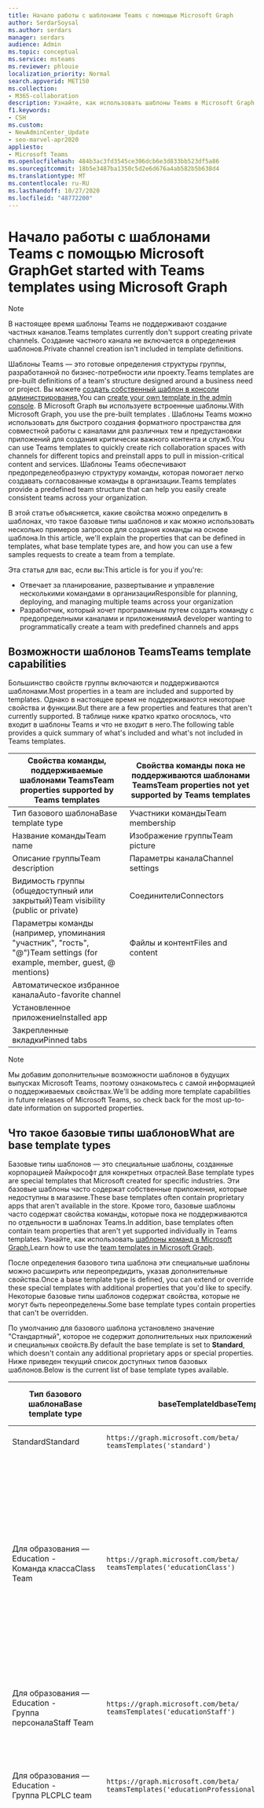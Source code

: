 ```yaml
---
title: Начало работы с шаблонами Teams с помощью Microsoft Graph
author: SerdarSoysal
ms.author: serdars
manager: serdars
audience: Admin
ms.topic: conceptual
ms.service: msteams
ms.reviewer: phlouie
localization_priority: Normal
search.appverid: MET150
ms.collection:
- M365-collaboration
description: Узнайте, как использовать шаблоны Teams в Microsoft Graph для создания пространства для совместной работы с каналами для различных тем и предустановки приложений для предоставления контента и служб.
f1.keywords:
- CSH
ms.custom:
- NewAdminCenter_Update
- seo-marvel-apr2020
appliesto:
- Microsoft Teams
ms.openlocfilehash: 484b3ac3fd3545ce306dcb6e3d833bb523df5a86
ms.sourcegitcommit: 18b5e3487ba1350c5d2e6d676a4ab582b5b638d4
ms.translationtype: MT
ms.contentlocale: ru-RU
ms.lasthandoff: 10/27/2020
ms.locfileid: "48772200"
---
```

# <a name="get-started-with-teams-templates-using-microsoft-graph"></a><span data-ttu-id="6e6c7-103">Начало работы с шаблонами Teams с помощью Microsoft Graph</span><span class="sxs-lookup"><span data-stu-id="6e6c7-103">Get started with Teams templates using Microsoft Graph</span></span>

> [!NOTE]
> <span data-ttu-id="6e6c7-104">В настоящее время шаблоны Teams не поддерживают создание частных каналов.</span><span class="sxs-lookup"><span data-stu-id="6e6c7-104">Teams templates currently don't support creating private channels.</span></span> <span data-ttu-id="6e6c7-105">Создание частного канала не включается в определения шаблонов.</span><span class="sxs-lookup"><span data-stu-id="6e6c7-105">Private channel creation isn't included in template definitions.</span></span>

<span data-ttu-id="6e6c7-106">Шаблоны Teams — это готовые определения структуры группы, разработанной по бизнес-потребности или проекту.</span><span class="sxs-lookup"><span data-stu-id="6e6c7-106">Teams templates are pre-built definitions of a team's structure designed around a business need or project.</span></span> <span data-ttu-id="6e6c7-107">Вы можете [создать собственный шаблон в консоли администрирования.](get-started-with-teams-templates-in-the-admin-console.md)</span><span class="sxs-lookup"><span data-stu-id="6e6c7-107">You can [create your own template in the admin console](get-started-with-teams-templates-in-the-admin-console.md).</span></span> <span data-ttu-id="6e6c7-108">В Microsoft Graph вы используете встроенные шаблоны.</span><span class="sxs-lookup"><span data-stu-id="6e6c7-108">With Microsoft Graph, you use the pre-built templates .</span></span> <span data-ttu-id="6e6c7-109">Шаблоны Teams можно использовать для быстрого создания форматного пространства для совместной работы с каналами для различных тем и предустановки приложений для создания критически важного контента и служб.</span><span class="sxs-lookup"><span data-stu-id="6e6c7-109">You can use Teams templates to quickly create rich collaboration spaces with channels for different topics and preinstall apps to pull in mission-critical content and services.</span></span> <span data-ttu-id="6e6c7-110">Шаблоны Teams обеспечивают предопределеобразную структуру команды, которая помогает легко создавать согласованные команды в организации.</span><span class="sxs-lookup"><span data-stu-id="6e6c7-110">Teams templates provide a predefined team structure that can help you easily create consistent teams across your organization.</span></span>

<span data-ttu-id="6e6c7-111">В этой статье объясняется, какие свойства можно определить в шаблонах, что такое базовые типы шаблонов и как можно использовать несколько примеров запросов для создания команды на основе шаблона.</span><span class="sxs-lookup"><span data-stu-id="6e6c7-111">In this article, we'll explain the properties that can be defined in templates, what base template types are, and how you can use a few samples requests to create a team from a template.</span></span>

<span data-ttu-id="6e6c7-112">Эта статья для вас, если вы:</span><span class="sxs-lookup"><span data-stu-id="6e6c7-112">This article is for you if you're:</span></span>

- <span data-ttu-id="6e6c7-113">Отвечает за планирование, развертывание и управление несколькими командами в организации</span><span class="sxs-lookup"><span data-stu-id="6e6c7-113">Responsible for planning, deploying, and managing multiple teams across your organization</span></span><br>
- <span data-ttu-id="6e6c7-114">Разработчик, который хочет программным путем создать команду с предопределными каналами и приложениями</span><span class="sxs-lookup"><span data-stu-id="6e6c7-114">A developer wanting to programmatically create a team with predefined channels and apps</span></span>

## <a name="teams-template-capabilities"></a><span data-ttu-id="6e6c7-115">Возможности шаблонов Teams</span><span class="sxs-lookup"><span data-stu-id="6e6c7-115">Teams template capabilities</span></span>

<span data-ttu-id="6e6c7-116">Большинство свойств группы включаются и поддерживаются шаблонами.</span><span class="sxs-lookup"><span data-stu-id="6e6c7-116">Most properties in a team are included and supported by templates.</span></span> <span data-ttu-id="6e6c7-117">Однако в настоящее время не поддерживаются некоторые свойства и функции.</span><span class="sxs-lookup"><span data-stu-id="6e6c7-117">But there are a few properties and features that aren't currently supported.</span></span> <span data-ttu-id="6e6c7-118">В таблице ниже кратко кратко огосялось, что входит в шаблоны Teams и что не входит в него.</span><span class="sxs-lookup"><span data-stu-id="6e6c7-118">The following table provides a quick summary of what's included and what's not included in Teams templates.</span></span>

| <span data-ttu-id="6e6c7-119">**Свойства команды, поддерживаемые шаблонами Teams**</span><span class="sxs-lookup"><span data-stu-id="6e6c7-119">**Team properties supported by Teams templates**</span></span> | <span data-ttu-id="6e6c7-120">**Свойства команды пока не поддерживаются шаблонами Teams**</span><span class="sxs-lookup"><span data-stu-id="6e6c7-120">**Team properties not yet supported by Teams templates**</span></span> |
| ------------------------------------------------ | -------------------------------------------------------- |
| <span data-ttu-id="6e6c7-121">Тип базового шаблона</span><span class="sxs-lookup"><span data-stu-id="6e6c7-121">Base template type</span></span> | <span data-ttu-id="6e6c7-122">Участники команды</span><span class="sxs-lookup"><span data-stu-id="6e6c7-122">Team membership</span></span> |
| <span data-ttu-id="6e6c7-123">Название команды</span><span class="sxs-lookup"><span data-stu-id="6e6c7-123">Team name</span></span> | <span data-ttu-id="6e6c7-124">Изображение группы</span><span class="sxs-lookup"><span data-stu-id="6e6c7-124">Team picture</span></span> |
| <span data-ttu-id="6e6c7-125">Описание группы</span><span class="sxs-lookup"><span data-stu-id="6e6c7-125">Team description</span></span> | <span data-ttu-id="6e6c7-126">Параметры канала</span><span class="sxs-lookup"><span data-stu-id="6e6c7-126">Channel settings</span></span> |
| <span data-ttu-id="6e6c7-127">Видимость группы (общедоступный или закрытый)</span><span class="sxs-lookup"><span data-stu-id="6e6c7-127">Team visibility (public or private)</span></span> | <span data-ttu-id="6e6c7-128">Соединители</span><span class="sxs-lookup"><span data-stu-id="6e6c7-128">Connectors</span></span> |
| <span data-ttu-id="6e6c7-129">Параметры команды (например, упоминания "участник", "гость", "@")</span><span class="sxs-lookup"><span data-stu-id="6e6c7-129">Team settings (for example, member, guest, @ mentions)</span></span> | <span data-ttu-id="6e6c7-130">Файлы и контент</span><span class="sxs-lookup"><span data-stu-id="6e6c7-130">Files and content</span></span> |
| <span data-ttu-id="6e6c7-131">Автоматическое избранное канала</span><span class="sxs-lookup"><span data-stu-id="6e6c7-131">Auto-favorite channel</span></span> | |
| <span data-ttu-id="6e6c7-132">Установленное приложение</span><span class="sxs-lookup"><span data-stu-id="6e6c7-132">Installed app</span></span> | |
| <span data-ttu-id="6e6c7-133">Закрепленные вкладки</span><span class="sxs-lookup"><span data-stu-id="6e6c7-133">Pinned tabs</span></span> | |

> [!NOTE]
> <span data-ttu-id="6e6c7-134">Мы добавим дополнительные возможности шаблонов в будущих выпусках Microsoft Teams, поэтому ознакомьтесь с самой информацией о поддерживаемых свойствах.</span><span class="sxs-lookup"><span data-stu-id="6e6c7-134">We'll be adding more template capabilities in future releases of Microsoft Teams, so check back for the most up-to-date information on supported properties.</span></span>

## <a name="what-are-base-template-types"></a><span data-ttu-id="6e6c7-135">Что такое базовые типы шаблонов</span><span class="sxs-lookup"><span data-stu-id="6e6c7-135">What are base template types</span></span>

<span data-ttu-id="6e6c7-136">Базовые типы шаблонов — это специальные шаблоны, созданные корпорацией Майкрософт для конкретных отраслей.</span><span class="sxs-lookup"><span data-stu-id="6e6c7-136">Base template types are special templates that Microsoft created for specific industries.</span></span> <span data-ttu-id="6e6c7-137">Эти базовые шаблоны часто содержат собственные приложения, которые недоступны в магазине.</span><span class="sxs-lookup"><span data-stu-id="6e6c7-137">These base templates often contain proprietary apps that aren't available in the store.</span></span> <span data-ttu-id="6e6c7-138">Кроме того, базовые шаблоны часто содержат свойства команды, которые пока не поддерживаются по отдельности в шаблонах Teams.</span><span class="sxs-lookup"><span data-stu-id="6e6c7-138">In addition, base templates often contain team properties that aren't yet supported individually in Teams templates.</span></span> <span data-ttu-id="6e6c7-139">Узнайте, как использовать [шаблоны команд в Microsoft Graph.](get-started-with-teams-templates.md)</span><span class="sxs-lookup"><span data-stu-id="6e6c7-139">Learn how to use the [team templates in Microsoft Graph](get-started-with-teams-templates.md).</span></span>

<span data-ttu-id="6e6c7-140">После определения базового типа шаблона эти специальные шаблоны можно расширить или переопредидить, указав дополнительные свойства.</span><span class="sxs-lookup"><span data-stu-id="6e6c7-140">Once a base template type is defined, you can extend or override these special templates with additional properties that you'd like to specify.</span></span> <span data-ttu-id="6e6c7-141">Некоторые базовые типы шаблонов содержат свойства, которые не могут быть переопределены.</span><span class="sxs-lookup"><span data-stu-id="6e6c7-141">Some base template types contain properties that can't be overridden.</span></span>

<span data-ttu-id="6e6c7-142">По умолчанию для базового шаблона установлено значение "Стандартный", которое не содержит дополнительных ных приложений и специальных свойств.</span><span class="sxs-lookup"><span data-stu-id="6e6c7-142">By default the base template is set to **Standard**, which doesn't contain any additional proprietary apps or special properties.</span></span> <span data-ttu-id="6e6c7-143">Ниже приведен текущий список доступных типов базовых шаблонов.</span><span class="sxs-lookup"><span data-stu-id="6e6c7-143">Below is the current list of base template types available.</span></span>

| <span data-ttu-id="6e6c7-144">Тип базового шаблона</span><span class="sxs-lookup"><span data-stu-id="6e6c7-144">Base template type</span></span> | <span data-ttu-id="6e6c7-145">baseTemplateId</span><span class="sxs-lookup"><span data-stu-id="6e6c7-145">baseTemplateId</span></span> | <span data-ttu-id="6e6c7-146">Свойства, которые доступны с этим базовым шаблоном</span><span class="sxs-lookup"><span data-stu-id="6e6c7-146">Properties that come with this base template</span></span> |
| ------------------ | -------------- | ----------------------------------------------------- |
| <span data-ttu-id="6e6c7-147">Standard</span><span class="sxs-lookup"><span data-stu-id="6e6c7-147">Standard</span></span> | `https://graph.microsoft.com/beta/`<br>`teamsTemplates('standard')` | <span data-ttu-id="6e6c7-148">Нет дополнительных приложений и свойств</span><span class="sxs-lookup"><span data-stu-id="6e6c7-148">No additional apps and properties</span></span> |
| <span data-ttu-id="6e6c7-149">Для образования —</span><span class="sxs-lookup"><span data-stu-id="6e6c7-149">Education -</span></span><br><span data-ttu-id="6e6c7-150">Команда класса</span><span class="sxs-lookup"><span data-stu-id="6e6c7-150">Class Team</span></span> | `https://graph.microsoft.com/beta/`<br>`teamsTemplates('educationClass')` | <span data-ttu-id="6e6c7-151">Приложения:</span><span class="sxs-lookup"><span data-stu-id="6e6c7-151">Apps:</span></span><ul><li><span data-ttu-id="6e6c7-152">Записная книжка OneNote для занятий (закреплена на вкладке **"Общие")**</span><span class="sxs-lookup"><span data-stu-id="6e6c7-152">OneNote Class Notebook (pinned to the **General** tab)</span></span> </li><li><span data-ttu-id="6e6c7-153">Приложение "Задания" (закреплено на вкладке **"Общие")**</span><span class="sxs-lookup"><span data-stu-id="6e6c7-153">Assignments app (pinned to the **General** tab)</span></span></li></ul> <span data-ttu-id="6e6c7-154">Свойства группы:</span><span class="sxs-lookup"><span data-stu-id="6e6c7-154">Team properties:</span></span><ul><li><span data-ttu-id="6e6c7-155">Видимость команды с **пометкой HiddenMembership** (не может быть переопределена)</span><span class="sxs-lookup"><span data-stu-id="6e6c7-155">Team visibility set to **HiddenMembership** (cannot be overridden)</span></span></li></ul> |
| <span data-ttu-id="6e6c7-156">Для образования —</span><span class="sxs-lookup"><span data-stu-id="6e6c7-156">Education -</span></span><br><span data-ttu-id="6e6c7-157">Группа персонала</span><span class="sxs-lookup"><span data-stu-id="6e6c7-157">Staff Team</span></span> | `https://graph.microsoft.com/beta/`<br>`teamsTemplates('educationStaff')` | <span data-ttu-id="6e6c7-158">Приложения:</span><span class="sxs-lookup"><span data-stu-id="6e6c7-158">Apps:</span></span><ul><li><span data-ttu-id="6e6c7-159">Совладелная записная книжка OneNote (закреплена на вкладке **"Общие")**</span><span class="sxs-lookup"><span data-stu-id="6e6c7-159">OneNote Staff Notebook (pinned to the **General** tab)</span></span></li></ul> |
|<span data-ttu-id="6e6c7-160">Для образования —</span><span class="sxs-lookup"><span data-stu-id="6e6c7-160">Education -</span></span><br><span data-ttu-id="6e6c7-161">Группа PLC</span><span class="sxs-lookup"><span data-stu-id="6e6c7-161">PLC team</span></span> |`https://graph.microsoft.com/beta/`<br>`teamsTemplates('educationProfessionalLearningCommunity')` | <span data-ttu-id="6e6c7-162">Приложения:</span><span class="sxs-lookup"><span data-stu-id="6e6c7-162">Apps:</span></span><ul><li><span data-ttu-id="6e6c7-163">Записная книжка OneNote PLC (закреплена на вкладке **"Общие")**</span><span class="sxs-lookup"><span data-stu-id="6e6c7-163">OneNote PLC Notebook (pinned to the **General** tab)</span></span></ul></li>|
| <span data-ttu-id="6e6c7-164">Розничная торговля —</span><span class="sxs-lookup"><span data-stu-id="6e6c7-164">Retail -</span></span><br><span data-ttu-id="6e6c7-165">Хранилище</span><span class="sxs-lookup"><span data-stu-id="6e6c7-165">Store</span></span> | `https://graph.microsoft.com/beta/`<br>`teamsTemplates('retailStore')` | <span data-ttu-id="6e6c7-166">Каналы:</span><span class="sxs-lookup"><span data-stu-id="6e6c7-166">Channels:</span></span><ul><li><span data-ttu-id="6e6c7-167">Смена передачи</span><span class="sxs-lookup"><span data-stu-id="6e6c7-167">Shift handoff</span></span></li><li><span data-ttu-id="6e6c7-168">Обучение</span><span class="sxs-lookup"><span data-stu-id="6e6c7-168">Learning</span></span></li></ul><span data-ttu-id="6e6c7-169">Свойства группы</span><span class="sxs-lookup"><span data-stu-id="6e6c7-169">Team properties</span></span><ul><li><span data-ttu-id="6e6c7-170">Видимость группы с установленным на "Общедоступный"</span><span class="sxs-lookup"><span data-stu-id="6e6c7-170">Team visibility set to Public</span></span></li></ul><span data-ttu-id="6e6c7-171">Разрешения для членов группы</span><span class="sxs-lookup"><span data-stu-id="6e6c7-171">Member permissions</span></span><ul><li><span data-ttu-id="6e6c7-172">Предотвращение создания, обновления или удаления каналов участниками</span><span class="sxs-lookup"><span data-stu-id="6e6c7-172">Prevent members from creating, updating, or removing channels</span></span></li><li><span data-ttu-id="6e6c7-173">Предотвращение добавления или удаления приложений участниками</span><span class="sxs-lookup"><span data-stu-id="6e6c7-173">Prevent members from adding or removing apps</span></span></li><li><span data-ttu-id="6e6c7-174">Предотвращение создания, обновления и удаления соединители участниками</span><span class="sxs-lookup"><span data-stu-id="6e6c7-174">Prevent members from creating, updating, or removing connectors</span></span></li></ul> |
| <span data-ttu-id="6e6c7-175">Розничная торговля —</span><span class="sxs-lookup"><span data-stu-id="6e6c7-175">Retail -</span></span><br><span data-ttu-id="6e6c7-176">Совместная работа руководителя</span><span class="sxs-lookup"><span data-stu-id="6e6c7-176">Manager collaboration</span></span> | `https://graph.microsoft.com/beta/`<br>`teamsTemplates('retailManagerCollaboration')` | <span data-ttu-id="6e6c7-177">Каналы:</span><span class="sxs-lookup"><span data-stu-id="6e6c7-177">Channels:</span></span><ul><li><span data-ttu-id="6e6c7-178">Обучение</span><span class="sxs-lookup"><span data-stu-id="6e6c7-178">Learning</span></span></li><li><span data-ttu-id="6e6c7-179">Операции</span><span class="sxs-lookup"><span data-stu-id="6e6c7-179">Operations</span></span></li></ul><span data-ttu-id="6e6c7-180">Свойства группы:</span><span class="sxs-lookup"><span data-stu-id="6e6c7-180">Team properties:</span></span><ul><li><span data-ttu-id="6e6c7-181">Видимость группы : "Частная"</span><span class="sxs-lookup"><span data-stu-id="6e6c7-181">Team visibility set to Private</span></span></li></ul><span data-ttu-id="6e6c7-182">Разрешения для членов:</span><span class="sxs-lookup"><span data-stu-id="6e6c7-182">Member permissions:</span></span><ul><li><span data-ttu-id="6e6c7-183">Предотвращение создания, обновления или удаления каналов участниками</span><span class="sxs-lookup"><span data-stu-id="6e6c7-183">Prevent members from creating, updating, or removing channels</span></span></li><li><span data-ttu-id="6e6c7-184">Предотвращение добавления или удаления приложений участниками</span><span class="sxs-lookup"><span data-stu-id="6e6c7-184">Prevent members from adding or removing apps</span></span></li><li><span data-ttu-id="6e6c7-185">Предотвращение создания, обновления и удаления соединители участниками</span><span class="sxs-lookup"><span data-stu-id="6e6c7-185">Prevent members from creating, updating, or removing connectors</span></span></li></ul>|
| <span data-ttu-id="6e6c7-186">Здравоохранение —</span><span class="sxs-lookup"><span data-stu-id="6e6c7-186">Healthcare -</span></span><br><span data-ttu-id="6e6c7-187">Заметь</span><span class="sxs-lookup"><span data-stu-id="6e6c7-187">Ward</span></span> |`https://graph.microsoft.com/beta/`<br>`teamsTemplates('healthcareWard')` |<span data-ttu-id="6e6c7-188">Каналы:</span><span class="sxs-lookup"><span data-stu-id="6e6c7-188">Channels:</span></span> <ul><li><span data-ttu-id="6e6c7-189">Объявления\*</span><span class="sxs-lookup"><span data-stu-id="6e6c7-189">Announcements\*</span></span></li><li><span data-ttu-id="6e6c7-190">Huddles\*</span><span class="sxs-lookup"><span data-stu-id="6e6c7-190">Huddles\*</span></span></li><li><span data-ttu-id="6e6c7-191">Округ округит</span><span class="sxs-lookup"><span data-stu-id="6e6c7-191">Rounds</span></span></li><li><span data-ttu-id="6e6c7-192">Персонал\*</span><span class="sxs-lookup"><span data-stu-id="6e6c7-192">Staffing\*</span></span></li><li><span data-ttu-id="6e6c7-193">Обучение\*</span><span class="sxs-lookup"><span data-stu-id="6e6c7-193">Training\*</span></span></li></ul><span data-ttu-id="6e6c7-194">\*Автоматически избранные каналы</span><span class="sxs-lookup"><span data-stu-id="6e6c7-194">\*Auto-favorited channels</span></span> |
|<span data-ttu-id="6e6c7-195">Здравоохранение —</span><span class="sxs-lookup"><span data-stu-id="6e6c7-195">Healthcare -</span></span><br><span data-ttu-id="6e6c7-196">Больница</span><span class="sxs-lookup"><span data-stu-id="6e6c7-196">Hospital</span></span> | `https://graph.microsoft.com/beta/`<br>`teamsTemplates('healthcareHospital')` |<span data-ttu-id="6e6c7-197">Каналы:</span><span class="sxs-lookup"><span data-stu-id="6e6c7-197">Channels:</span></span><ul><li><span data-ttu-id="6e6c7-198">Объявления\*</span><span class="sxs-lookup"><span data-stu-id="6e6c7-198">Announcements\*</span></span></li><li><span data-ttu-id="6e6c7-199">Соответствие требованиям\*</span><span class="sxs-lookup"><span data-stu-id="6e6c7-199">Compliance\*</span></span></li><li><span data-ttu-id="6e6c7-200">Хранитель</span><span class="sxs-lookup"><span data-stu-id="6e6c7-200">Custodial</span></span></li><li><span data-ttu-id="6e6c7-201">Человеческие ресурсы</span><span class="sxs-lookup"><span data-stu-id="6e6c7-201">Human Resources</span></span></li></li><li><span data-ttu-id="6e6c7-202">Веха</span><span class="sxs-lookup"><span data-stu-id="6e6c7-202">Pharmacy</span></span></li></ul><span data-ttu-id="6e6c7-203">\*Автоматически избранный канал</span><span class="sxs-lookup"><span data-stu-id="6e6c7-203">\*Auto-favorited channel</span></span>|
|||


<span data-ttu-id="6e6c7-204">Используйте следующие шаблоны для создания команд как в клиенте Teams, так и в Microsoft Graph.</span><span class="sxs-lookup"><span data-stu-id="6e6c7-204">Use the following templates to create teams in both the Teams client as well as Microsoft Graph.</span></span>


| <span data-ttu-id="6e6c7-205">Тип базового шаблона</span><span class="sxs-lookup"><span data-stu-id="6e6c7-205">Base template type</span></span> | <span data-ttu-id="6e6c7-206">baseTemplateId</span><span class="sxs-lookup"><span data-stu-id="6e6c7-206">baseTemplateId</span></span> | <span data-ttu-id="6e6c7-207">Свойства, которые доступны с этим базовым шаблоном</span><span class="sxs-lookup"><span data-stu-id="6e6c7-207">Properties that come with this base template</span></span> |
| ------------------ | -------------- | ----------------------------------------------------- |
| <span data-ttu-id="6e6c7-208">Принятие office 365</span><span class="sxs-lookup"><span data-stu-id="6e6c7-208">Adopt Office 365</span></span> |`com.microsoft.teams.template.`<br>`AdoptOffice365`|  <span data-ttu-id="6e6c7-209">Каналы:</span><span class="sxs-lookup"><span data-stu-id="6e6c7-209">Channels:</span></span> <ul><li><span data-ttu-id="6e6c7-210">Общий</span><span class="sxs-lookup"><span data-stu-id="6e6c7-210">General</span></span></li> <li><span data-ttu-id="6e6c7-211">Объявления</span><span class="sxs-lookup"><span data-stu-id="6e6c7-211">Announcements</span></span></li> <li><span data-ttu-id="6e6c7-212">Угол 1- и 4-</span><span class="sxs-lookup"><span data-stu-id="6e6c7-212">Champions corner</span></span></li> <li><span data-ttu-id="6e6c7-213">Формы команд</span><span class="sxs-lookup"><span data-stu-id="6e6c7-213">Team forms</span></span></li></ul> <span data-ttu-id="6e6c7-214">Приложения:</span><span class="sxs-lookup"><span data-stu-id="6e6c7-214">Apps:</span></span> <ul><li><span data-ttu-id="6e6c7-215">Вики-сайт</span><span class="sxs-lookup"><span data-stu-id="6e6c7-215">Wiki</span></span></li>  <li><span data-ttu-id="6e6c7-216">Календарь</span><span class="sxs-lookup"><span data-stu-id="6e6c7-216">Calendar</span></span></li> |
| <span data-ttu-id="6e6c7-217">Управление проектом</span><span class="sxs-lookup"><span data-stu-id="6e6c7-217">Manage a project</span></span> |`com.microsoft.teams.template.`<br>`ManageAProject`| <span data-ttu-id="6e6c7-218">Каналы:</span><span class="sxs-lookup"><span data-stu-id="6e6c7-218">Channels:</span></span> <ul><li><span data-ttu-id="6e6c7-219">Общий</span><span class="sxs-lookup"><span data-stu-id="6e6c7-219">General</span></span></li> <li><span data-ttu-id="6e6c7-220">Объявления</span><span class="sxs-lookup"><span data-stu-id="6e6c7-220">Announcements</span></span></li> <li><span data-ttu-id="6e6c7-221">Ресурсы</span><span class="sxs-lookup"><span data-stu-id="6e6c7-221">Resources</span></span></li> <li><span data-ttu-id="6e6c7-222">Планирование</span><span class="sxs-lookup"><span data-stu-id="6e6c7-222">Planning</span></span></li></ul> <span data-ttu-id="6e6c7-223">Приложения:</span><span class="sxs-lookup"><span data-stu-id="6e6c7-223">Apps:</span></span><ul><li><span data-ttu-id="6e6c7-224">Вики-сайт</span><span class="sxs-lookup"><span data-stu-id="6e6c7-224">Wiki</span></span></li><li><span data-ttu-id="6e6c7-225">OneNote</span><span class="sxs-lookup"><span data-stu-id="6e6c7-225">OneNote</span></span></li></ul> |
| <span data-ttu-id="6e6c7-226">Управление событием</span><span class="sxs-lookup"><span data-stu-id="6e6c7-226">Manage an event</span></span>|`com.microsoft.teams.template.`<br>`ManageAnEvent` | <span data-ttu-id="6e6c7-227">Каналы:</span><span class="sxs-lookup"><span data-stu-id="6e6c7-227">Channels:</span></span> <ul><li><span data-ttu-id="6e6c7-228">Общий</span><span class="sxs-lookup"><span data-stu-id="6e6c7-228">General</span></span></li> <li><span data-ttu-id="6e6c7-229">Объявления</span><span class="sxs-lookup"><span data-stu-id="6e6c7-229">Announcements</span></span></li> <li><span data-ttu-id="6e6c7-230">Бюджет</span><span class="sxs-lookup"><span data-stu-id="6e6c7-230">Budget</span></span></li> <li><span data-ttu-id="6e6c7-231">Содержимое</span><span class="sxs-lookup"><span data-stu-id="6e6c7-231">Content</span></span></li><li><span data-ttu-id="6e6c7-232">Логистика</span><span class="sxs-lookup"><span data-stu-id="6e6c7-232">Logistics</span></span></li> <li><span data-ttu-id="6e6c7-233">Планирование</span><span class="sxs-lookup"><span data-stu-id="6e6c7-233">Planning</span></span></li> <li> <span data-ttu-id="6e6c7-234">Маркетинг и PR</span><span class="sxs-lookup"><span data-stu-id="6e6c7-234">Marketing and PR</span></span></li></ul> <span data-ttu-id="6e6c7-235">Приложения:</span><span class="sxs-lookup"><span data-stu-id="6e6c7-235">Apps:</span></span><ul><li><span data-ttu-id="6e6c7-236">Вики-сайт</span><span class="sxs-lookup"><span data-stu-id="6e6c7-236">Wiki</span></span></li><li><span data-ttu-id="6e6c7-237">Веб-сайт</span><span class="sxs-lookup"><span data-stu-id="6e6c7-237">Website</span></span></li> <li><span data-ttu-id="6e6c7-238">YouTube</span><span class="sxs-lookup"><span data-stu-id="6e6c7-238">YouTube</span></span></li> <li><span data-ttu-id="6e6c7-239">Планировщик</span><span class="sxs-lookup"><span data-stu-id="6e6c7-239">Planner</span></span></li> <li><span data-ttu-id="6e6c7-240">OneNote</span><span class="sxs-lookup"><span data-stu-id="6e6c7-240">OneNote</span></span></li></ul> |
|<span data-ttu-id="6e6c7-241">Сотрудники, работающие в службе</span><span class="sxs-lookup"><span data-stu-id="6e6c7-241">Onboard employees</span></span>|`com.microsoft.teams.template.`<br>`OnboardEmployees` | <span data-ttu-id="6e6c7-242">Каналы:</span><span class="sxs-lookup"><span data-stu-id="6e6c7-242">Channels:</span></span> <ul><li><span data-ttu-id="6e6c7-243">Общий</span><span class="sxs-lookup"><span data-stu-id="6e6c7-243">General</span></span></li> <li><span data-ttu-id="6e6c7-244">Объявления</span><span class="sxs-lookup"><span data-stu-id="6e6c7-244">Announcements</span></span></li> <li><span data-ttu-id="6e6c7-245">Чат сотрудника</span><span class="sxs-lookup"><span data-stu-id="6e6c7-245">Employee chat</span></span></li> <li><span data-ttu-id="6e6c7-246">Обучение</span><span class="sxs-lookup"><span data-stu-id="6e6c7-246">Training</span></span></li></ul><span data-ttu-id="6e6c7-247">Приложения:</span><span class="sxs-lookup"><span data-stu-id="6e6c7-247">Apps:</span></span><ul><li><span data-ttu-id="6e6c7-248">Вики-сайт</span><span class="sxs-lookup"><span data-stu-id="6e6c7-248">Wiki</span></span></li><li><span data-ttu-id="6e6c7-249">Сообщества</span><span class="sxs-lookup"><span data-stu-id="6e6c7-249">Communities</span></span></li></ul>|
|<span data-ttu-id="6e6c7-250">Организовать службу поддержки</span><span class="sxs-lookup"><span data-stu-id="6e6c7-250">Organize help desk</span></span>| `com.microsoft.teams.template.`<br>`OrganizeHelpDesk`|<span data-ttu-id="6e6c7-251">Каналы:</span><span class="sxs-lookup"><span data-stu-id="6e6c7-251">Channels:</span></span><ul><li><span data-ttu-id="6e6c7-252">Общий</span><span class="sxs-lookup"><span data-stu-id="6e6c7-252">General</span></span></li><li><span data-ttu-id="6e6c7-253">Объявления</span><span class="sxs-lookup"><span data-stu-id="6e6c7-253">Announcements</span></span></li><li><span data-ttu-id="6e6c7-254">Вопросы и ответы</span><span class="sxs-lookup"><span data-stu-id="6e6c7-254">FAQ</span></span></li></ul><span data-ttu-id="6e6c7-255">Приложения:</span><span class="sxs-lookup"><span data-stu-id="6e6c7-255">Apps:</span></span><ul><li><span data-ttu-id="6e6c7-256">Вики-сайт</span><span class="sxs-lookup"><span data-stu-id="6e6c7-256">Wiki</span></span></li><li><span data-ttu-id="6e6c7-257">OneNote</span><span class="sxs-lookup"><span data-stu-id="6e6c7-257">OneNote</span></span></li></ul> |
| <span data-ttu-id="6e6c7-258">Совместное обслуживание пациентов</span><span class="sxs-lookup"><span data-stu-id="6e6c7-258">Collaborate on patient care</span></span>| `healthcareWard `| <span data-ttu-id="6e6c7-259">Каналы:</span><span class="sxs-lookup"><span data-stu-id="6e6c7-259">Channels:</span></span><ul><li><span data-ttu-id="6e6c7-260">Общий</span><span class="sxs-lookup"><span data-stu-id="6e6c7-260">General</span></span></li><li><span data-ttu-id="6e6c7-261">Объявления</span><span class="sxs-lookup"><span data-stu-id="6e6c7-261">Announcements</span></span></li><li><span data-ttu-id="6e6c7-262">Huddles</span><span class="sxs-lookup"><span data-stu-id="6e6c7-262">Huddles</span></span></li><li><span data-ttu-id="6e6c7-263">Округ округит</span><span class="sxs-lookup"><span data-stu-id="6e6c7-263">Rounds</span></span></li><li><span data-ttu-id="6e6c7-264">Персонал</span><span class="sxs-lookup"><span data-stu-id="6e6c7-264">Staffing</span></span></li><li><span data-ttu-id="6e6c7-265">Обучение</span><span class="sxs-lookup"><span data-stu-id="6e6c7-265">Training</span></span></li></ul> <span data-ttu-id="6e6c7-266">Приложения:</span><span class="sxs-lookup"><span data-stu-id="6e6c7-266">Apps:</span></span> <ul><li><span data-ttu-id="6e6c7-267">Вики-сайт</span><span class="sxs-lookup"><span data-stu-id="6e6c7-267">Wiki</span></span></li>|
| <span data-ttu-id="6e6c7-268">Работайте вместе над глобальными событиями и событиями</span><span class="sxs-lookup"><span data-stu-id="6e6c7-268">Collaborate on global crisis or event</span></span> |`com.microsoft.teams.template.`<br>`CollaborateOnAGlobalCrisisOrEvent`| <span data-ttu-id="6e6c7-269">Каналы:</span><span class="sxs-lookup"><span data-stu-id="6e6c7-269">Channels:</span></span> <ul><li><span data-ttu-id="6e6c7-270">Общий</span><span class="sxs-lookup"><span data-stu-id="6e6c7-270">General</span></span><li><span data-ttu-id="6e6c7-271">Объявления</span><span class="sxs-lookup"><span data-stu-id="6e6c7-271">Announcements</span></span></li><li><span data-ttu-id="6e6c7-272">"Мир"</span><span class="sxs-lookup"><span data-stu-id="6e6c7-272">World news</span></span></li><li><span data-ttu-id="6e6c7-273">Непрерывность работы</span><span class="sxs-lookup"><span data-stu-id="6e6c7-273">Business continuity</span></span></li><li><span data-ttu-id="6e6c7-274">Удаленная работа</span><span class="sxs-lookup"><span data-stu-id="6e6c7-274">Remote working</span></span></li><li><span data-ttu-id="6e6c7-275">Внутренние запятые</span><span class="sxs-lookup"><span data-stu-id="6e6c7-275">Internal comms</span></span></li><li><span data-ttu-id="6e6c7-276">Внешние запятые</span><span class="sxs-lookup"><span data-stu-id="6e6c7-276">External comms</span></span></li><li><span data-ttu-id="6e6c7-277">Жалобы клиентов</span><span class="sxs-lookup"><span data-stu-id="6e6c7-277">Customer complaints</span></span></li><li><span data-ttu-id="6e6c7-278">Кудос</span><span class="sxs-lookup"><span data-stu-id="6e6c7-278">Kudos</span></span></li><li><span data-ttu-id="6e6c7-279">Обновление для руководства</span><span class="sxs-lookup"><span data-stu-id="6e6c7-279">Executive update</span></span></li></ul><span data-ttu-id="6e6c7-280">Приложения:</span><span class="sxs-lookup"><span data-stu-id="6e6c7-280">Apps:</span></span> <ul><li><span data-ttu-id="6e6c7-281">Praise</span><span class="sxs-lookup"><span data-stu-id="6e6c7-281">Praise</span></span></li><li><span data-ttu-id="6e6c7-282">Вики-сайт</span><span class="sxs-lookup"><span data-stu-id="6e6c7-282">Wiki</span></span></li><li><span data-ttu-id="6e6c7-283">Веб-сайт</span><span class="sxs-lookup"><span data-stu-id="6e6c7-283">Website</span></span></li></ul>|
|<span data-ttu-id="6e6c7-284">Совместное сотрудничество в филиале банка</span><span class="sxs-lookup"><span data-stu-id="6e6c7-284">Collaborate within a bank branch</span></span>| `com.microsoft.teams.template.`<br>`CollaborateWithinABankBranch `|<span data-ttu-id="6e6c7-285">Каналы:</span><span class="sxs-lookup"><span data-stu-id="6e6c7-285">Channels:</span></span> <ul><li><span data-ttu-id="6e6c7-286">Общий</span><span class="sxs-lookup"><span data-stu-id="6e6c7-286">General</span></span><li><span data-ttu-id="6e6c7-287">Объявления</span><span class="sxs-lookup"><span data-stu-id="6e6c7-287">Announcements</span></span></li><li><span data-ttu-id="6e6c7-288">Huddles</span><span class="sxs-lookup"><span data-stu-id="6e6c7-288">Huddles</span></span></li><li><span data-ttu-id="6e6c7-289">Собрания клиентов</span><span class="sxs-lookup"><span data-stu-id="6e6c7-289">Customer meetings</span></span></li><li><span data-ttu-id="6e6c7-290">Заметь</span><span class="sxs-lookup"><span data-stu-id="6e6c7-290">Coaching</span></span></li><li><span data-ttu-id="6e6c7-291">Разработка навыков</span><span class="sxs-lookup"><span data-stu-id="6e6c7-291">Skills development</span></span></li><li><span data-ttu-id="6e6c7-292">Обработка ссуды</span><span class="sxs-lookup"><span data-stu-id="6e6c7-292">Loan processing</span></span></li><li><span data-ttu-id="6e6c7-293">Жалобы клиентов</span><span class="sxs-lookup"><span data-stu-id="6e6c7-293">Customer complaints</span></span></li><li><span data-ttu-id="6e6c7-294">Кудос</span><span class="sxs-lookup"><span data-stu-id="6e6c7-294">Kudos</span></span></li><li><span data-ttu-id="6e6c7-295">Забавные материалы</span><span class="sxs-lookup"><span data-stu-id="6e6c7-295">Fun stuff</span></span></li><li><span data-ttu-id="6e6c7-296">Соответствие требованиям</span><span class="sxs-lookup"><span data-stu-id="6e6c7-296">Compliance</span></span></li></ul>|
|<span data-ttu-id="6e6c7-297">Координация реагирования на инциденты</span><span class="sxs-lookup"><span data-stu-id="6e6c7-297">Coordinate incident response</span></span>| `com.microsoft.teams.template.`<br>`CoordinateIncidentResponse`|<span data-ttu-id="6e6c7-298">Каналы:</span><span class="sxs-lookup"><span data-stu-id="6e6c7-298">Channels:</span></span> <ul><li><span data-ttu-id="6e6c7-299">Общий</span><span class="sxs-lookup"><span data-stu-id="6e6c7-299">General</span></span><li><span data-ttu-id="6e6c7-300">Объявления</span><span class="sxs-lookup"><span data-stu-id="6e6c7-300">Announcements</span></span></li><li><span data-ttu-id="6e6c7-301">Логистика</span><span class="sxs-lookup"><span data-stu-id="6e6c7-301">Logistics</span></span></li><li><span data-ttu-id="6e6c7-302">Планирование</span><span class="sxs-lookup"><span data-stu-id="6e6c7-302">Planning</span></span></li><li><span data-ttu-id="6e6c7-303">Восстановление</span><span class="sxs-lookup"><span data-stu-id="6e6c7-303">Recovery</span></span></li><li><span data-ttu-id="6e6c7-304">Срочно</span><span class="sxs-lookup"><span data-stu-id="6e6c7-304">Urgent</span></span></li></ul> <span data-ttu-id="6e6c7-305">Приложения:</span><span class="sxs-lookup"><span data-stu-id="6e6c7-305">Apps:</span></span> <ul><li><span data-ttu-id="6e6c7-306">Вики-сайт</span><span class="sxs-lookup"><span data-stu-id="6e6c7-306">Wiki</span></span></li><li><span data-ttu-id="6e6c7-307">Excel</span><span class="sxs-lookup"><span data-stu-id="6e6c7-307">Excel</span></span></li><li><span data-ttu-id="6e6c7-308">OneNote</span><span class="sxs-lookup"><span data-stu-id="6e6c7-308">OneNote</span></span></li><li><span data-ttu-id="6e6c7-309">SharePoint</span><span class="sxs-lookup"><span data-stu-id="6e6c7-309">SharePoint</span></span></li><li><span data-ttu-id="6e6c7-310">Планировщик</span><span class="sxs-lookup"><span data-stu-id="6e6c7-310">Planner</span></span></li></ul>|
|<span data-ttu-id="6e6c7-311">Больница</span><span class="sxs-lookup"><span data-stu-id="6e6c7-311">Hospital</span></span>| <span data-ttu-id="6e6c7-312">`healthcareHospita`l</span><span class="sxs-lookup"><span data-stu-id="6e6c7-312">`healthcareHospita`l</span></span> |<span data-ttu-id="6e6c7-313">Каналы:</span><span class="sxs-lookup"><span data-stu-id="6e6c7-313">Channels:</span></span> <ul><li><span data-ttu-id="6e6c7-314">Общий</span><span class="sxs-lookup"><span data-stu-id="6e6c7-314">General</span></span><li><span data-ttu-id="6e6c7-315">Объявления</span><span class="sxs-lookup"><span data-stu-id="6e6c7-315">Announcements</span></span></li><li><span data-ttu-id="6e6c7-316">Соответствие требованиям</span><span class="sxs-lookup"><span data-stu-id="6e6c7-316">Compliance</span></span></li><li><span data-ttu-id="6e6c7-317">Хранитель</span><span class="sxs-lookup"><span data-stu-id="6e6c7-317">Custodial</span></span></li><li><span data-ttu-id="6e6c7-318">Человеческие ресурсы</span><span class="sxs-lookup"><span data-stu-id="6e6c7-318">Human resources</span></span></li><li><span data-ttu-id="6e6c7-319">Веха</span><span class="sxs-lookup"><span data-stu-id="6e6c7-319">Pharmacy</span></span></li></ul> <span data-ttu-id="6e6c7-320">Приложения:</span><span class="sxs-lookup"><span data-stu-id="6e6c7-320">Apps:</span></span> <ul><li><span data-ttu-id="6e6c7-321">Вики-сайт</span><span class="sxs-lookup"><span data-stu-id="6e6c7-321">Wiki</span></span></li></ul>|
|<span data-ttu-id="6e6c7-322">Организация магазина</span><span class="sxs-lookup"><span data-stu-id="6e6c7-322">Organize a store</span></span>| `retailStore` |<span data-ttu-id="6e6c7-323">Каналы:</span><span class="sxs-lookup"><span data-stu-id="6e6c7-323">Channels:</span></span> <ul><li><span data-ttu-id="6e6c7-324">Общий</span><span class="sxs-lookup"><span data-stu-id="6e6c7-324">General</span></span><li><span data-ttu-id="6e6c7-325">Смена передачи</span><span class="sxs-lookup"><span data-stu-id="6e6c7-325">Shift handoff</span></span></li><li><span data-ttu-id="6e6c7-326">Обучение</span><span class="sxs-lookup"><span data-stu-id="6e6c7-326">Learning</span></span></li></ul> <span data-ttu-id="6e6c7-327">Приложения:</span><span class="sxs-lookup"><span data-stu-id="6e6c7-327">Apps:</span></span> <ul><li><span data-ttu-id="6e6c7-328">Вики-сайт</span><span class="sxs-lookup"><span data-stu-id="6e6c7-328">Wiki</span></span></li></ul>|
|<span data-ttu-id="6e6c7-329">Качество и безопасность</span><span class="sxs-lookup"><span data-stu-id="6e6c7-329">Quality and safety</span></span> |`com.microsoft.teams.`<br>`template.QualitySafety`|<span data-ttu-id="6e6c7-330">Каналы:</span><span class="sxs-lookup"><span data-stu-id="6e6c7-330">Channels:</span></span> <ul><li><span data-ttu-id="6e6c7-331">Общий</span><span class="sxs-lookup"><span data-stu-id="6e6c7-331">General</span></span><li><span data-ttu-id="6e6c7-332">Объявления</span><span class="sxs-lookup"><span data-stu-id="6e6c7-332">Announcements</span></span></li><li><span data-ttu-id="6e6c7-333">Строка 1</span><span class="sxs-lookup"><span data-stu-id="6e6c7-333">Line 1</span></span></li><li><span data-ttu-id="6e6c7-334">Строка 2</span><span class="sxs-lookup"><span data-stu-id="6e6c7-334">Line 2</span></span></li><li><span data-ttu-id="6e6c7-335">Строка 3</span><span class="sxs-lookup"><span data-stu-id="6e6c7-335">Line 3</span></span></li><li><span data-ttu-id="6e6c7-336">Безопасность</span><span class="sxs-lookup"><span data-stu-id="6e6c7-336">Safety</span></span></li><li><span data-ttu-id="6e6c7-337">Обучение</span><span class="sxs-lookup"><span data-stu-id="6e6c7-337">Training</span></span></li><li><span data-ttu-id="6e6c7-338">Обслуживание</span><span class="sxs-lookup"><span data-stu-id="6e6c7-338">Maintenance</span></span></li><li><span data-ttu-id="6e6c7-339">Забавные материалы</span><span class="sxs-lookup"><span data-stu-id="6e6c7-339">Fun stuff</span></span></li></ul> <span data-ttu-id="6e6c7-340">Приложения:</span><span class="sxs-lookup"><span data-stu-id="6e6c7-340">Apps:</span></span> <ul><li><span data-ttu-id="6e6c7-341">Вики-сайт</span><span class="sxs-lookup"><span data-stu-id="6e6c7-341">Wiki</span></span></li></ul>|
|<span data-ttu-id="6e6c7-342">Розничная торговля — совместная работа руководителя</span><span class="sxs-lookup"><span data-stu-id="6e6c7-342">Retail - manager collaboration</span></span>| `retailManagerCollaboration` |<span data-ttu-id="6e6c7-343">Каналы:</span><span class="sxs-lookup"><span data-stu-id="6e6c7-343">Channels:</span></span> <ul><li><span data-ttu-id="6e6c7-344">Общий</span><span class="sxs-lookup"><span data-stu-id="6e6c7-344">General</span></span><li><span data-ttu-id="6e6c7-345">Операции</span><span class="sxs-lookup"><span data-stu-id="6e6c7-345">Operations</span></span></li><li><span data-ttu-id="6e6c7-346">Обучение</span><span class="sxs-lookup"><span data-stu-id="6e6c7-346">Learning</span></span></li></ul> <span data-ttu-id="6e6c7-347">Приложения:</span><span class="sxs-lookup"><span data-stu-id="6e6c7-347">Apps:</span></span> <ul><li><span data-ttu-id="6e6c7-348">Вики-сайт</span><span class="sxs-lookup"><span data-stu-id="6e6c7-348">Wiki</span></span></li></ul>|
||||

<span data-ttu-id="6e6c7-349">Дополнительные [сведения см. в шаблонах Teams](get-started-with-teams-templates-in-the-admin-console.md) в Центре администрирования.</span><span class="sxs-lookup"><span data-stu-id="6e6c7-349">See [Get started with Teams templates in the Admin center](get-started-with-teams-templates-in-the-admin-console.md) for more details.</span></span>

## <a name="related-topics"></a><span data-ttu-id="6e6c7-350">Статьи по теме</span><span class="sxs-lookup"><span data-stu-id="6e6c7-350">Related topics</span></span>

- [<span data-ttu-id="6e6c7-351">Начало работы с шаблонами Teams в консоли администрирования</span><span class="sxs-lookup"><span data-stu-id="6e6c7-351">Get started with Teams templates in the admin console</span></span>](get-started-with-teams-templates-in-the-admin-console.md)
- <span data-ttu-id="6e6c7-352">[Создание команды](https://docs.microsoft.com/graph/api/team-post?view=graph-rest-beta) (в предварительной версии)</span><span class="sxs-lookup"><span data-stu-id="6e6c7-352">[Create team](https://docs.microsoft.com/graph/api/team-post?view=graph-rest-beta) (in preview)</span></span>
- [<span data-ttu-id="6e6c7-353">New-Team</span><span class="sxs-lookup"><span data-stu-id="6e6c7-353">New-Team</span></span>](https://docs.microsoft.com/powershell/module/teams/New-Team?view=teams-ps)
- [<span data-ttu-id="6e6c7-354">Обучение администратора для работы с Microsoft Teams</span><span class="sxs-lookup"><span data-stu-id="6e6c7-354">Admin training for Microsoft Teams</span></span>](itadmin-readiness.md)